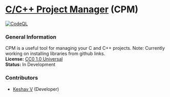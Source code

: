 # [C/C++ Project Manager](https://github.com/vkeshav300/cpm) (CPM)
[![CodeQL](https://github.com/vkeshav300/cpm/actions/workflows/codeql.yml/badge.svg)](https://github.com/vkeshav300/cpm/actions/workflows/codeql.yml)

### General Information
CPM is a useful tool for managing your C and C++ projects. Note: Currently working on installing libraries from github links.<br>
**License:** [CC0 1.0 Universal](https://github.com/vkeshav300/cpm/blob/master/LICENSE)<br>
**Status:** In Development<br>

### Contributors
- [Keshav V](https://github.com/vkeshav300) (Developer)

